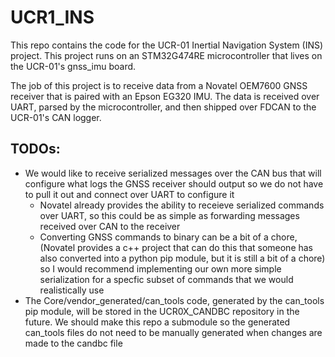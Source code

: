 # UCR1_INS
This repo contains the code for the UCR-01 Inertial Navigation System (INS) project. This project runs on an STM32G474RE microcontroller that lives on the UCR-01's gnss_imu board. 

The job of this project is to receive data from a Novatel OEM7600 GNSS receiver that is paired with an Epson EG320 IMU. The data is received over UART, parsed by the microcontroller, and then shipped over FDCAN to the UCR-01's CAN logger.

## TODOs:
- We would like to receive serialized messages over the CAN bus that will configure what logs the GNSS receiver should output so we do not have to pull it out and connect over UART to configure it
    - Novatel already provides the ability to receieve serialized commands over UART, so this could be as simple as forwarding messages received over CAN to the receiver
    - Converting GNSS commands to binary can be a bit of a chore, (Novatel provides a c++ project that can do this that someone has also converted into a python pip module, but it is still a bit of a chore) so I would recommend implementing our own more simple serialization for a specfic subset of commands that we would realistically use
- The Core/vendor_generated/can_tools code, generated by the can_tools pip module, will be stored in the UCR0X_CANDBC repository in the future. We should make this repo a submodule so the generated can_tools files do not need to be manually generated when changes are made to the candbc file